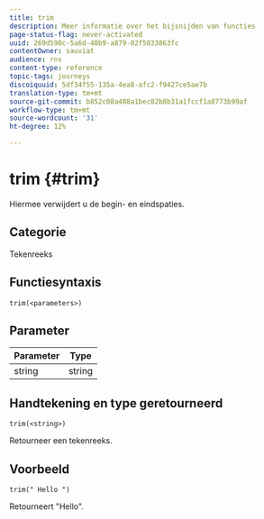 ```yaml
---
title: trim
description: Meer informatie over het bijsnijden van functies
page-status-flag: never-activated
uuid: 269d590c-5a6d-40b9-a879-02f5033863fc
contentOwner: sauviat
audience: rns
content-type: reference
topic-tags: journeys
discoiquuid: 5df34f55-135a-4ea8-afc2-f9427ce5ae7b
translation-type: tm+mt
source-git-commit: b852c08a488a1bec02b8b31a1fccf1a8773b99af
workflow-type: tm+mt
source-wordcount: '31'
ht-degree: 12%

---
```



# trim {#trim}

Hiermee verwijdert u de begin- en eindspaties.

## Categorie

Tekenreeks

## Functiesyntaxis

`trim(<parameters>)`

## Parameter

| Parameter | Type |
|-----------|------------------|
| string | string |

## Handtekening en type geretourneerd

`trim(<string>)`

Retourneer een tekenreeks.

## Voorbeeld

`trim(" Hello ")`

Retourneert &quot;Hello&quot;.
